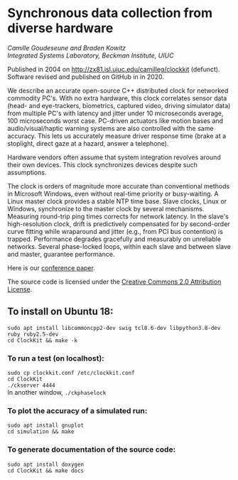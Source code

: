 # Synchronous data collection from diverse hardware

*Camille Goudeseune and Braden Kowitz  
Integrated Systems Laboratory, Beckman Institute, UIUC*

Published in 2004 on http://zx81.isl.uiuc.edu/camilleg/clockkit (defunct).  
Software revised and published on GitHub in in 2020.

We describe an accurate open-source C++ distributed clock for networked
commodity PC's.  With no extra hardware, this clock correlates sensor data
(head- and eye-trackers, biometrics, captured video, driving simulator
data) from multiple PC's with latency and jitter under 10 microseconds
average, 100 microseconds worst case.  PC-driven actuators like motion
bases and audio/visual/haptic warning systems are also controlled with
the same accuracy.  This lets us accurately measure driver response time
(brake at a stoplight, direct gaze at a hazard, answer a telephone).

Hardware vendors often assume that system integration revolves around
their own devices.  This clock synchronizes devices despite such assumptions.

The clock is orders of magnitude more accurate than conventional methods
in Microsoft Windows, even without real-time priority or busy-waiting.
A Linux master clock provides a stable NTP time base.  Slave clocks,
Linux or Windows, synchronize to the master clock by several mechanisms.
Measuring round-trip ping times corrects for network latency.  In the
slave's high-resolution clock, drift is predictively compensated for
by second-order curve fitting while wraparound and jitter (e.g., from
PCI bus contention) is trapped.  Performance degrades gracefully and
measurably on unreliable networks.  Several phase-locked loops, within
each slave and between slave and master, guarantee performance.

Here is our [conference paper](dsceu04.pdf).

The source code is licensed under the [Creative Commons 2.0 Attribution License](http://creativecommons.org/licenses/by/2.0).

## To install on Ubuntu 18:
`sudo apt install libcommoncpp2-dev swig tcl8.6-dev libpython3.8-dev ruby ruby2.5-dev`  
`cd ClockKit && make -k`
### To run a test (on localhost):
`sudo cp clockkit.conf /etc/clockkit.conf`  
`cd ClockKit`  
`./ckserver 4444`  
In another window, `./ckphaselock`
### To plot the accuracy of a simulated run:
`sudo apt install gnuplot`  
`cd simulation && make`
### To generate documentation of the source code:
`sudo apt install doxygen`  
`cd ClockKit && make docs`
